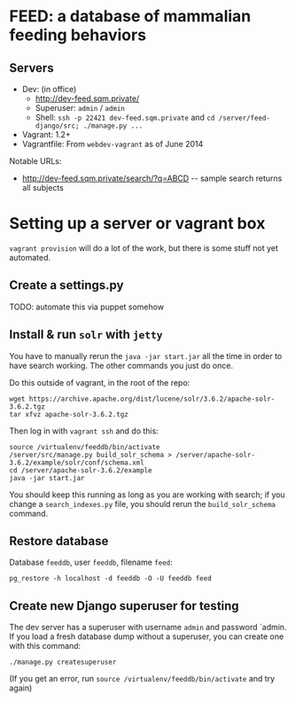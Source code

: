 FEED: a database of mammalian feeding behaviors
====

Servers
----

 * Dev: (in office)
   * http://dev-feed.sqm.private/ 
   * Superuser: `admin` / `admin`
   * Shell: `ssh -p 22421 dev-feed.sqm.private` and `cd /server/feed-django/src; ./manage.py ...`
 * Vagrant: 1.2+
 * Vagrantfile: From `webdev-vagrant` as of June 2014

Notable URLs:

 * http://dev-feed.sqm.private/search/?q=ABCD -- sample search returns all subjects

Setting up a server or vagrant box
====

`vagrant provision` will do a lot of the work, but there is some stuff not yet
automated.

Create a settings.py
----

TODO: automate this via puppet somehow

Install & run `solr` with `jetty`
----

You have to manually rerun the `java -jar start.jar` all the time in order to
have search working. The other commands you just do once.

Do this outside of vagrant, in the root of the repo:

```
wget https://archive.apache.org/dist/lucene/solr/3.6.2/apache-solr-3.6.2.tgz
tar xfvz apache-solr-3.6.2.tgz
```

Then log in with `vagrant ssh` and do this:

```
source /virtualenv/feeddb/bin/activate
/server/src/manage.py build_solr_schema > /server/apache-solr-3.6.2/example/solr/conf/schema.xml
cd /server/apache-solr-3.6.2/example
java -jar start.jar
```

You should keep this running as long as you are working with search; if you
change a `search_indexes.py` file, you should rerun the `build_solr_schema`
command.

Restore database
----
Database `feeddb`, user `feeddb`, filename `feed`:

```
pg_restore -h localhost -d feeddb -O -U feeddb feed
```

Create new Django superuser for testing
----

The dev server has a superuser with username `admin` and password `admin. If you load a fresh database dump without a superuser, you can create one with this command:

`./manage.py createsuperuser`

(If you get an error, run `source /virtualenv/feeddb/bin/activate` and try again)
